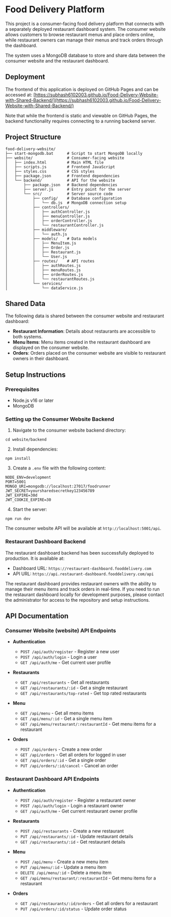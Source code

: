 # Food Delivery Platform

This project is a consumer-facing food delivery platform that connects with a separately deployed restaurant dashboard system. The consumer website allows customers to browse restaurant menus and place orders online, while restaurant owners can manage their menus and track orders through the dashboard.

The system uses a MongoDB database to store and share data between the consumer website and the restaurant dashboard.

## Deployment

The frontend of this application is deployed on GitHub Pages and can be accessed at:
[https://subhash6102003.github.io/Food-Delivery-Website-with-Shared-Backend/](https://subhash6102003.github.io/Food-Delivery-Website-with-Shared-Backend/)

Note that while the frontend is static and viewable on GitHub Pages, the backend functionality requires connecting to a running backend server.

## Project Structure

```
food-delivery-website/
├── start-mongodb.bat      # Script to start MongoDB locally
├── website/               # Consumer-facing website
│   ├── index.html         # Main HTML file
│   ├── scripts.js         # Frontend JavaScript
│   ├── styles.css         # CSS styles
│   ├── package.json       # Frontend dependencies
│   └── backend/           # API for the website
│       ├── package.json   # Backend dependencies
│       ├── server.js      # Entry point for the server
│       └── src/           # Server source code
│           ├── config/    # Database configuration
│           │   └── db.js  # MongoDB connection setup
│           ├── controllers/
│           │   ├── authController.js
│           │   ├── menuController.js
│           │   ├── orderController.js
│           │   └── restaurantController.js
│           ├── middleware/
│           │   └── auth.js
│           ├── models/    # Data models
│           │   ├── MenuItem.js
│           │   ├── Order.js
│           │   ├── Restaurant.js
│           │   └── User.js
│           ├── routes/    # API routes
│           │   ├── authRoutes.js
│           │   ├── menuRoutes.js
│           │   ├── orderRoutes.js
│           │   └── restaurantRoutes.js
│           └── services/
│               └── dataService.js
```

## Shared Data

The following data is shared between the consumer website and restaurant dashboard:

- **Restaurant Information**: Details about restaurants are accessible to both systems.
- **Menu Items**: Menu items created in the restaurant dashboard are displayed on the consumer website.
- **Orders**: Orders placed on the consumer website are visible to restaurant owners in their dashboard.

## Setup Instructions

### Prerequisites

- Node.js v16 or later
- MongoDB

### Setting up the Consumer Website Backend

1. Navigate to the consumer website backend directory:
```
cd website/backend
```

2. Install dependencies:
```
npm install
```

3. Create a `.env` file with the following content:
```
NODE_ENV=development
PORT=5001
MONGO_URI=mongodb://localhost:27017/foodrunner
JWT_SECRET=yoursharedsecretkey123456789
JWT_EXPIRE=30d
JWT_COOKIE_EXPIRE=30
```

4. Start the server:
```
npm run dev
```

The consumer website API will be available at `http://localhost:5001/api`.

### Restaurant Dashboard Backend

The restaurant dashboard backend has been successfully deployed to production. It is available at:

- Dashboard URL: `https://restaurant-dashboard.fooddelivery.com`
- API URL: `https://api.restaurant-dashboard.fooddelivery.com/api`

The restaurant dashboard provides restaurant owners with the ability to manage their menu items and track orders in real-time. If you need to run the restaurant dashboard locally for development purposes, please contact the administrator for access to the repository and setup instructions.

## API Documentation

### Consumer Website (website) API Endpoints

- **Authentication**
  - `POST /api/auth/register` - Register a new user
  - `POST /api/auth/login` - Login a user
  - `GET /api/auth/me` - Get current user profile

- **Restaurants**
  - `GET /api/restaurants` - Get all restaurants
  - `GET /api/restaurants/:id` - Get a single restaurant
  - `GET /api/restaurants/top-rated` - Get top rated restaurants

- **Menu**
  - `GET /api/menu` - Get all menu items
  - `GET /api/menu/:id` - Get a single menu item
  - `GET /api/menu/restaurant/:restaurantId` - Get menu items for a restaurant

- **Orders**
  - `POST /api/orders` - Create a new order
  - `GET /api/orders` - Get all orders for logged in user
  - `GET /api/orders/:id` - Get a single order
  - `PUT /api/orders/:id/cancel` - Cancel an order

### Restaurant Dashboard API Endpoints

- **Authentication**
  - `POST /api/auth/register` - Register a restaurant owner
  - `POST /api/auth/login` - Login a restaurant owner
  - `GET /api/auth/me` - Get current restaurant owner profile

- **Restaurants**
  - `POST /api/restaurants` - Create a new restaurant
  - `PUT /api/restaurants/:id` - Update restaurant details
  - `GET /api/restaurants/:id` - Get restaurant details

- **Menu**
  - `POST /api/menu` - Create a new menu item
  - `PUT /api/menu/:id` - Update a menu item
  - `DELETE /api/menu/:id` - Delete a menu item
  - `GET /api/menu/restaurant/:restaurantId` - Get menu items for a restaurant

- **Orders**
  - `GET /api/restaurants/:id/orders` - Get all orders for a restaurant
  - `PUT /api/orders/:id/status` - Update order status